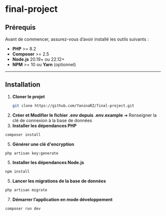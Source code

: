 # final-project
## Prérequis

Avant de commencer, assurez-vous d’avoir installé les outils suivants :

- **PHP** >= 8.2
- **Composer** >= 2.5
- **Node.js** 20.19+ ou 22.12+  
- **NPM** >= 10 ou **Yarn** (optionnel)

---

## Installation

1. **Cloner le projet**
   ```bash
   git clone https://github.com/YaninaRZ/final-project.git
    ```
3. **Créer et Modifier le fichier .env depuis .env.example**
➔ Renseigner la clé de connexion à la base de données
4. **Installer les dépendances PHP**
 ```bash
composer install
 ```
5. **Générer une clé d'encryption**
 ```bash
php artisan key:generate
 ```
5. **Installer les dépendances Node.js**
 ```bash
npm install
 ```
5. **Lancer les migrations de la base de données**
 ```bash
php artisan migrate
 ```
7. **Démarrer l’application en mode développement**
 ```bash
 composer run dev
 ```
